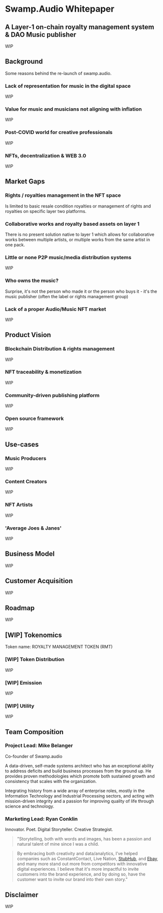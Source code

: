 # Swamp.Audio Whitepaper

## A Layer-1 on-chain royalty management system & DAO Music publisher

WIP

## Background
Some reasons behind the re-launch of swamp.audio.

### Lack of representation for music in the digital space

WIP

### Value for music and musicians not aligning with inflation

WIP

### Post-COVID world for creative professionals

WIP

### NFTs, decentralization & WEB 3.0

WIP

## Market Gaps

### Rights / royalties management in the NFT space

Is limited to basic resale condition royalties or management of rights and royalties on specific layer two platforms. 


### Collaborative works and royalty based assets on layer 1

There is no present solution native to layer 1 which allows for collaborative works between multiple artists, or multiple works from the same artist in one pack.


### Little or none P2P music/media distribution systems

WIP

### Who owns the music?
Surprise, it's not the person who made it or the person who buys it - it's the music publisher (often the label or rights management group)


### Lack of a proper Audio/Music NFT market

WIP

## Product Vision

### Blockchain Distribution & rights management

WIP

### NFT traceability & monetization

WIP

### Community-driven publishing platform

WIP

### Open source framework 

WIP

## Use-cases

### Music Producers

WIP

### Content Creators

WIP

### NFT Artists

WIP

### 'Average Joes & Janes' 

WIP


## Business Model

WIP

## Customer Acquisition

WIP

## Roadmap

WIP

## [WIP] Tokenomics

Token name: ROYALTY MANAGEMENT TOKEN (RMT)

### [WIP] Token Distribution

WIP

### [WIP] Emission

WIP

### [WIP] Utility 

WIP

## Team Composition

### Project Lead: Mike Belanger

Co-founder of Swamp.audio

A data-driven, self-made systems architect who has an exceptional ability to address deficits and build business processes from the ground up. He provides proven methodologies which promote both sustained growth and consistency that scales with the organization. 

Integrating history from a wide array of enterprise roles, mostly in the Information Technology and Industrial Processing sectors, and acting with mission-driven integrity and a passion for improving quality of life through science and technology.

### Marketing Lead: Ryan Conklin

Innovator. Poet. Digital Storyteller. Creative Strategist.

> "Storytelling, both with words and images, has been a passion and natural talent of mine since I was a child. 

> By embracing both creativity and data/analytics, I’ve helped companies such as ConstantContact, Live Nation, [StubHub](https://ryan-conklin.squarespace.com/#/stubhub-work/), and [Ebay](https://ryan-conklin.squarespace.com/#/ebay/), and many more stand out more from competitors with innovative digital experiences. I believe that it's more impactful to invite customers into the brand experience, and by doing so, have  the customer want to invite our brand into their own story."


## Disclaimer 

WIP

